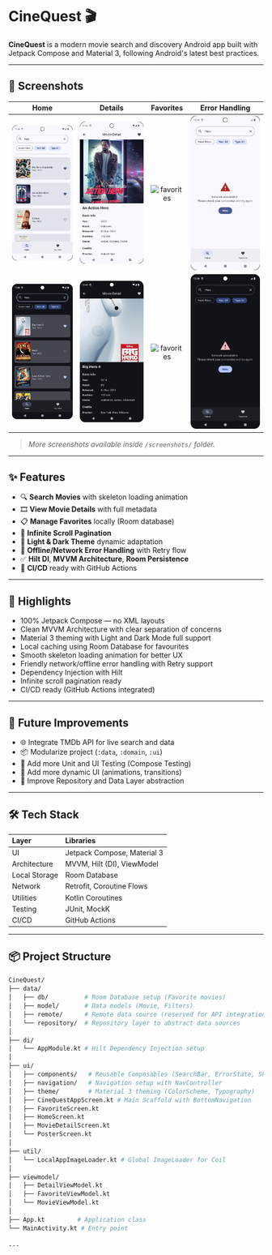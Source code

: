 # CineQuest 🎬

**CineQuest** is a modern movie search and discovery Android app built with Jetpack Compose and Material 3, following Android's latest best practices.

---

## 📱 Screenshots
| Home | Details | Favorites | Error Handling |
|:----:|:-------:|:---------:|:--------------:|
| ![home](screenshots/home_light.png) | ![detail](screenshots/detail_light.png) | ![favorites](screenshots/favourites_light.png) | ![error](screenshots/error_light.png) |
| ![home](screenshots/home_dark.png) | ![detail](screenshots/detail_dark.png) | ![favorites](screenshots/favourites_dark.png) | ![error](screenshots/error_dark.png) |
> _More screenshots available inside `/screenshots/` folder._

---

## ✨ Features

- 🔍 **Search Movies** with skeleton loading animation
- 🎞️ **View Movie Details** with full metadata
- 📋 **Manage Favorites** locally (Room database)
- 🔄 **Infinite Scroll Pagination**
- 🌙 **Light & Dark Theme** dynamic adaptation
- 🚫 **Offline/Network Error Handling** with Retry flow
- ✅ **Hilt DI**, **MVVM Architecture**, **Room Persistence**
- 🚀 **CI/CD** ready with GitHub Actions

---

## 🎨 Highlights

- 100% Jetpack Compose — no XML layouts
- Clean MVVM Architecture with clear separation of concerns
- Material 3 theming with Light and Dark Mode full support
- Local caching using Room Database for favourites
- Smooth skeleton loading animation for better UX
- Friendly network/offline error handling with Retry support
- Dependency Injection with Hilt
- Infinite scroll pagination ready
- CI/CD ready (GitHub Actions integrated)

---

## 🎯 Future Improvements

- 🌐 Integrate TMDb API for live search and data
- 📦 Modularize project (`:data`, `:domain`, `:ui`)
- 🧪 Add more Unit and UI Testing (Compose Testing)
- 📸 Add more dynamic UI (animations, transitions)
- 🧹 Improve Repository and Data Layer abstraction

---

## 🛠️ Tech Stack

| Layer | Libraries |
|:------|:----------|
| UI | Jetpack Compose, Material 3 |
| Architecture | MVVM, Hilt (DI), ViewModel |
| Local Storage | Room Database |
| Network | Retrofit, Coroutine Flows |
| Utilities | Kotlin Coroutines |
| Testing | JUnit, MockK |
| CI/CD | GitHub Actions |

---

## 📦 Project Structure

```bash
CineQuest/
├── data/
│   ├── db/          # Room Database setup (Favorite movies)
│   ├── model/       # Data models (Movie, Filters)
│   ├── remote/      # Remote data source (reserved for API integration)
│   └── repository/  # Repository layer to abstract data sources
│
├── di/
│   └── AppModule.kt # Hilt Dependency Injection setup
│
├── ui/
│   ├── components/   # Reusable Composables (SearchBar, ErrorState, Skeletons)
│   ├── navigation/   # Navigation setup with NavController
│   ├── theme/        # Material 3 theming (ColorScheme, Typography)
│   ├── CineQuestAppScreen.kt # Main Scaffold with BottomNavigation
│   ├── FavoriteScreen.kt
│   ├── HomeScreen.kt
│   ├── MovieDetailScreen.kt
│   └── PosterScreen.kt
│
├── util/
│   └── LocalAppImageLoader.kt # Global ImageLoader for Coil
│
├── viewmodel/
│   ├── DetailViewModel.kt
│   ├── FavoriteViewModel.kt
│   └── MovieViewModel.kt
│
├── App.kt         # Application class
└── MainActivity.kt # Entry point

---



